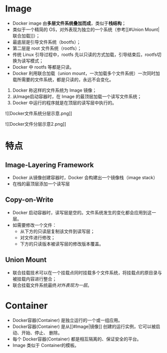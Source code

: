 # Image
- Docker image 由**多层文件系统叠加而成**，类似于**栈结构**；
- 类似于一个精简的 OS，对外表现为独立的一个系统（参考[[#Union Mount|联合加载]]）；
- 最底层是引导文件系统（bootfs）；
- 第二层是 root 文件系统（rootfs）；
- 传统 Linux 引导过程中，rootfs 先以只读的方式加载，引导结束后，rootfs切换为读写模式；
- Docker 中 rootfs 等都是只读。
- Docker 利用联合加载（union mount，一次加载多个文件系统）一次同时加载所需要的文件系统，都是只读的，永远不会变化。

1. Docker 称这样的文件系统为 Image 镜像；
2. 从Image启动容器时，在 Image 的最顶层加载一个读写文件系统；
3. Docker 中运行的程序就是在顶层的读写层中执行的。

![[Docker文件系统分层示意.png]]

![[Docker文件分层示意2.png]]
# 特点
## Image-Layering Framework
- Docker 从镜像创建容器时，Docker 会构建出一个镜像栈（image stack）
- 在栈的最顶层添加一个读写层


## Copy-on-Write
- Docker 启动容器时，读写层是空的。文件系统发生的变化都会应用到这一层。
- 如需要修改一个文件：
	- 从下方的只读层复制该文件到读写层；
	- 对文件进行修改；
	- 下方的只读版本被读写层的修改版本覆盖。

## Union Mount
- 联合挂载技术可以在一个挂载点同时挂载多个文件系统，将挂载点的原目录与被挂载内容进行整合；
- 联合挂载文件系统最终*对外表现为一层*。


# Container
- Docker容器(Container) 是独立运行的一个或一组应用。
- Docker容器(Container) 是从[[#Image|镜像]] 创建的运行实例，它可以被启动、开始、停止、 删除。
- 每个 Docker容器(Container) 都是相互隔离的、保证安全的平台。
- Image 类似于 Container的模板。